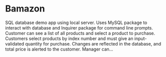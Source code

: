 # Bamazon
SQL database demo app using local server.
Uses MySQL package to interact with database and Inquirer package for command line prompts.
Customer can see a list of all products and select a product to purchase.
Customers select products by index number and must give an input-validated quantity for purchase.
Changes are reflected in the database, and total price is alerted to the customer.
Manager can...
